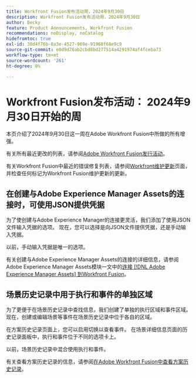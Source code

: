```yaml
---
title: Workfront Fusion发布活动周，2024年9月30日
description: Workfront Fusion发布活动周，2024年9月30日
author: Becky
feature: Product Announcements, Workfront Fusion
recommendations: noDisplay, noCatalog
hidefromtoc: true
exl-id: 38d4f76b-8a3e-4527-969e-91968f68e9c9
source-git-commit: e0d9d76ab2cbd8bd277514a4291974af4fceba73
workflow-type: tm+mt
source-wordcount: '261'
ht-degree: 0%

---
```


# Workfront Fusion发布活动： 2024年9月30日开始的周

本页介绍了2024年9月30日这一周在Adobe Workfront Fusion中所做的所有增强。

有关所有最近更改的列表，请参阅[Adobe Workfront Fusion发行活动](/help/workfront-fusion/fusion-product-releases/fusion-release-activity.md)。

有关Workfront Fusion中最近的错误修复列表，请参阅[Workfront维护更新](https://experienceleague.adobe.com/docs/workfront-known-issues/releases/current-updates.html)页面，并检查任何标记为Workfront Fusion维护更新的更新。

## 在创建与Adobe Experience Manager Assets的连接时，可使用JSON提供凭据

为了使创建与Adobe Experience Manager的连接更灵活，我们添加了使用JSON文件输入凭据的选项。 现在，您可以选择是向JSON文件提供凭据，还是手动输入凭据。

以前，手动输入凭据是唯一的选项。

有关创建与Adobe Experience Manager Assets的连接的详细信息，请参阅Adobe Experience Manager Assets模块一文中的[连接 [!DNL Adobe Experience Manager Assets] 到Workfront Fusion](/help/workfront-fusion/references/apps-and-modules/adobe-connectors/aem-assets-modules.md#connect-adobe-experience-manager-assets-to-workfront-fusion)。

## 场景历史记录中用于执行和事件的单独区域

为了更便于在场景历史记录中查找信息，我们创建了单独的执行区域和事件区域。 现在，创建或编辑场景等事件在场景历史记录中位于各自的区域。

在方案历史记录页面上，您可以启用切换以查看事件。 在场景详细信息页面的历史记录面板中，执行和事件位于不同的选项卡上。

以前，场景历史记录中混合使用执行和事件。

有关查看方案历史记录的信息，请参阅[在Adobe Workfront Fusion中查看方案历史记录](/help/workfront-fusion/manage-scenarios/view-scenario-execution-history.md)。
